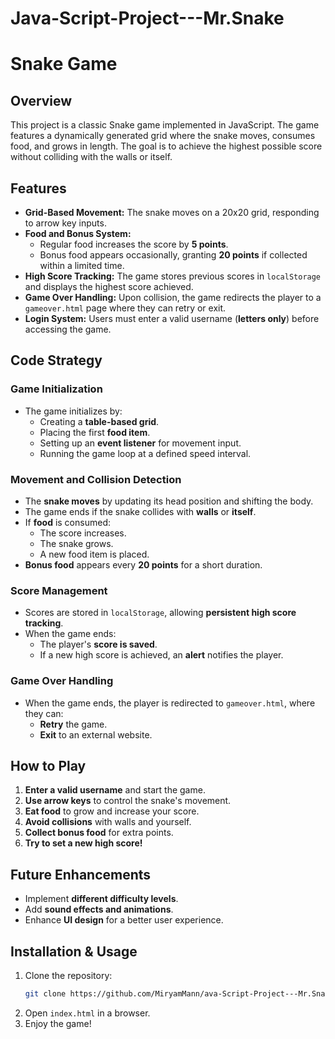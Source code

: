 # Java-Script-Project---Mr.Snake
# Snake Game

## Overview
This project is a classic Snake game implemented in JavaScript. The game features a dynamically generated grid where the snake moves, consumes food, and grows in length. The goal is to achieve the highest possible score without colliding with the walls or itself.

## Features
- **Grid-Based Movement:** The snake moves on a 20x20 grid, responding to arrow key inputs.
- **Food and Bonus System:**
  - Regular food increases the score by **5 points**.
  - Bonus food appears occasionally, granting **20 points** if collected within a limited time.
- **High Score Tracking:** The game stores previous scores in `localStorage` and displays the highest score achieved.
- **Game Over Handling:** Upon collision, the game redirects the player to a `gameover.html` page where they can retry or exit.
- **Login System:** Users must enter a valid username (**letters only**) before accessing the game.

## Code Strategy
### Game Initialization
- The game initializes by:
  - Creating a **table-based grid**.
  - Placing the first **food item**.
  - Setting up an **event listener** for movement input.
  - Running the game loop at a defined speed interval.

### Movement and Collision Detection
- The **snake moves** by updating its head position and shifting the body.
- The game ends if the snake collides with **walls** or **itself**.
- If **food** is consumed:
  - The score increases.
  - The snake grows.
  - A new food item is placed.
- **Bonus food** appears every **20 points** for a short duration.

### Score Management
- Scores are stored in `localStorage`, allowing **persistent high score tracking**.
- When the game ends:
  - The player's **score is saved**.
  - If a new high score is achieved, an **alert** notifies the player.

### Game Over Handling
- When the game ends, the player is redirected to `gameover.html`, where they can:
  - **Retry** the game.
  - **Exit** to an external website.

## How to Play
1. **Enter a valid username** and start the game.
2. **Use arrow keys** to control the snake's movement.
3. **Eat food** to grow and increase your score.
4. **Avoid collisions** with walls and yourself.
5. **Collect bonus food** for extra points.
6. **Try to set a new high score!**

## Future Enhancements
- Implement **different difficulty levels**.
- Add **sound effects and animations**.
- Enhance **UI design** for a better user experience.

## Installation & Usage
1. Clone the repository:
   ```sh
   git clone https://github.com/MiryamMann/ava-Script-Project---Mr.Snake.git
   ```
2. Open `index.html` in a browser.
3. Enjoy the game!

